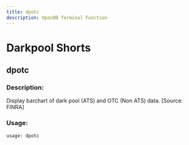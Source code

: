 ```yaml
---
title: dpotc
description: OpenBB Terminal Function
---
```


# Darkpool Shorts

## dpotc

### Description: 

Display barchart of dark pool (ATS) and OTC (Non ATS) data. [Source: FINRA]

### Usage: 
```python
usage: dpotc
```



